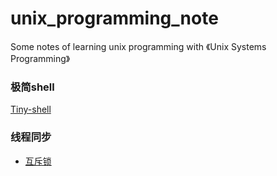 # unix_programming_note
Some notes of learning unix programming with 《Unix Systems Programming》


### 极简shell

[Tiny-shell](https://github.com/chrisynl/unix_programming_note/tree/master/TinyShell)


### 线程同步

+ [互斥锁](https://github.com/chrisynl/unix_programming_note/tree/master/POXIS_Threads)
